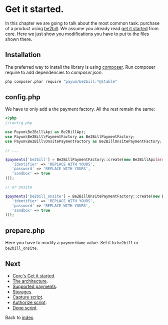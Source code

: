 # Get it started.

In this chapter we are going to talk about the most common task: purchase of a product using [be2bill](http://www.be2bill.com/).
We assume you already read [get it started](https://github.com/Payum/Payum/blob/master/src/Payum/Core/Resources/docs/get-it-started.md) from core.
Here we just show you modifications you have to put to the files shown there.

## Installation

The preferred way to install the library is using [composer](http://getcomposer.org/).
Run composer require to add dependencies to _composer.json_:

```bash
php composer.phar require "payum/be2bill:*@stable"
```

## config.php

We have to only add a the payment factory. All the rest remain the same:

```php
<?php
//config.php

use Payum\Be2Bill\Api as Be2BillApi;
use Payum\Be2Bill\PaymentFactory as Be2BillPaymentFactory;
use Payum\Be2Bill\OnsitePaymentFactory as Be2BillOnsitePaymentFactory;

// ...

$payments['be2bill'] = Be2BillPaymentFactory::create(new Be2BillApi(array(
   'identifier' => 'REPLACE WITH YOURS',
   'password' => 'REPLACE WITH YOURS',
   'sandbox' => true
)));

// or onsite 

$payments['be2bill_onsite'] = Be2BillOnsitePaymentFactory::create(new Be2BillApi(array(
   'identifier' => 'REPLACE WITH YOURS',
   'password' => 'REPLACE WITH YOURS',
   'sandbox' => true
)));
```

## prepare.php

Here you have to modify a `paymentName` value. Set it to `be2bill` or `be2bill_onsite`.

## Next 

* [Core's Get it started](https://github.com/Payum/Core/blob/master/Resources/docs/get-it-started.md).
* [The architecture](https://github.com/Payum/Core/blob/master/Resources/docs/the-architecture.md).
* [Supported payments](https://github.com/Payum/Core/blob/master/Resources/docs/supported-payments.md).
* [Storages](https://github.com/Payum/Core/blob/master/Resources/docs/storages.md).
* [Capture script](https://github.com/Payum/Core/blob/master/Resources/docs/capture-script.md).
* [Authorize script](https://github.com/Payum/Core/blob/master/Resources/docs/authorize-script.md).
* [Done script](https://github.com/Payum/Core/blob/master/Resources/docs/done-script.md).

Back to [index](index.md).